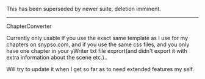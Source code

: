 This has been superseded by newer suite, deletion imminent.


*****
ChapterConverter

Currently only usable if you use the exact same template as I use for my chapters on snypso.com, and if you use the same css files, and you only have one chapter in your yWriter txt file exprort(and didn't export it with extra information about the scene etc.)..

Will try to update it when I get so far as to need extended features my self.
